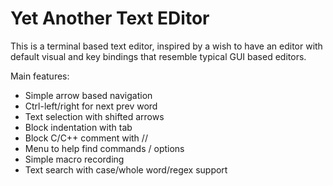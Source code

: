 # Yet Another Text EDitor

This is a terminal based text editor, inspired by a wish to have 
an editor with default visual and key bindings that resemble typical
GUI based editors.

Main features:

* Simple arrow based navigation
* Ctrl-left/right for next prev word
* Text selection with shifted arrows
* Block indentation with tab
* Block C/C++ comment with //
* Menu to help find commands / options
* Simple macro recording
* Text search with case/whole word/regex support


